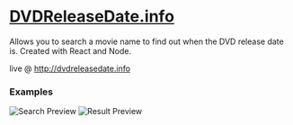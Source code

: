 # [DVDReleaseDate.info](http://dvdreleasedate.info)
Allows you to search a movie name to find out when the DVD release date is. Created with React and Node.

live @ http://dvdreleasedate.info

### Examples

![Search Preview](http://i.imgur.com/N3oaxfP.png)
![Result Preview](http://i.imgur.com/iyFmOYv.png)